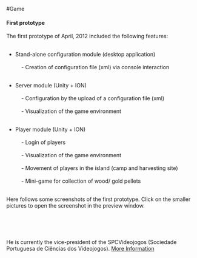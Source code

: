 #Game
<p></p>


#### First prototype

<p align="justify">
The first prototype of April, 2012 included the following features: <br></br>

- Stand-alone configuration module (desktop application) <br></br>
&nbsp;&nbsp;&nbsp;&nbsp;- Creation of configuration file (xml) via console interaction <br></br>
	
- Server module (Unity + ION) <br></br>
&nbsp;&nbsp;&nbsp;&nbsp;- Configuration by the upload of a configuration file (xml) <br></br>
&nbsp;&nbsp;&nbsp;&nbsp;- Visualization of the game environment <br></br>
	
- Player module (Unity + ION) <br></br>
&nbsp;&nbsp;&nbsp;&nbsp;- Login of players <br></br>
&nbsp;&nbsp;&nbsp;&nbsp;- Visualization of the game environment <br></br>
&nbsp;&nbsp;&nbsp;&nbsp;- Movement of players in the island (camp and harvesting site) <br></br>
&nbsp;&nbsp;&nbsp;&nbsp;- Mini-game for collection of wood/ gold pellets <br></br>
</p>
<p>
Here follows some screenshots of the first prototype. Click on the smaller pictures to open the screenshot in the preview window. 
</p>

<div id="gallery" align="center"> 
    <div id="thumbs" align="left" width="100%">
        <a href="javascript: changeImage(1);" ><img src="images/screens/001/001.png" alt="" /></a>
        <a href="javascript: changeImage(2); " ><img src="images/screens/001/003.png" alt="" /></a>
        <a href="javascript: changeImage(3);" ><img src="images/screens/001/007.png" alt="" /></a>
        <a href="javascript: changeImage(4);" ><img src="images/screens/001/004.png"  alt="" /></a>
    	<a href="javascript: changeImage(5);" ><img src="images/screens/001/006.png" alt="" /></a>
    	<a href="javascript: changeImage(6);" ><img src="images/screens/001/002.png" alt="" /></a>
    </div>

   <div id="bigimages" align="center">
        <img id="normal1" src="images/screens/001/001.png" alt=""/>
        <img id="normal2" src="images/screens/001/003.png" alt=""/>
        <img id="normal3" src="images/screens/001/007.png" alt=""/>
        <img id="normal4" src="images/screens/001/004.png" alt=""/>
        <img id="normal5" src="images/screens/001/006.png" alt=""/>
        <img id="normal6" src="images/screens/001/002.png" alt=""/>
        <img id="normal1" src="images/screens/001/001.png" alt=""/>
    </div>
</div>


He is currently the
vice-president of the SPCVideojogos (Sociedade Portuguesa de Ciências
dos Videojogos). <a href="http://gaips.inesc-id.pt/rprada">More Information</a>
